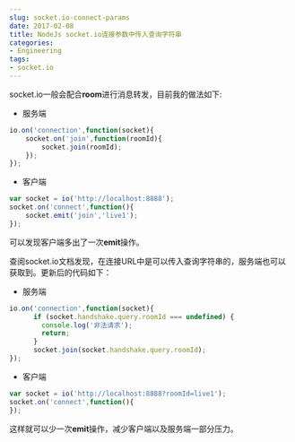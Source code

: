 ```yaml
---
slug: socket.io-connect-params
date: 2017-02-08
title: NodeJs socket.io连接参数中传入查询字符串
categories:
- Engineering
tags:
- socket.io
---
```

socket.io一般会配合**room**进行消息转发，目前我的做法如下:

+ 服务端
```javascript
io.on('connection',function(socket){
    socket.on('join',function(roomId){
        socket.join(roomId);
    });
});
```
+ 客户端
```javascript
var socket = io('http://localhost:8888');
socket.on('connect',function(){
    socket.emit('join','live1');
});
```

可以发现客户端多出了一次**emit**操作。

查阅socket.io文档发现，在连接URL中是可以传入查询字符串的，服务端也可以获取到。更新后的代码如下：

+ 服务端
```javascript
io.on('connection',function(socket){
      if (socket.handshake.query.roomId === undefined) {
        console.log('非法请求');
        return;
      }
      socket.join(socket.handshake.query.roomId);
});
```
+ 客户端
```javascript
var socket = io('http://localhost:8888?roomId=live1');
socket.on('connect',function(){
});
```

这样就可以少一次**emit**操作，减少客户端以及服务端一部分压力。
